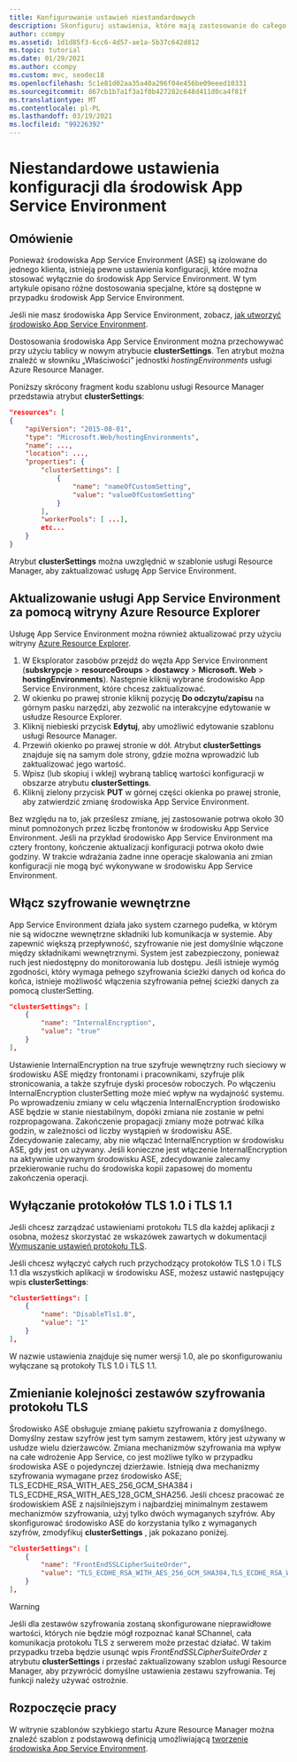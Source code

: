 ```yaml
---
title: Konfigurowanie ustawień niestandardowych
description: Skonfiguruj ustawienia, które mają zastosowanie do całego środowiska Azure App Service. Dowiedz się, jak to zrobić za pomocą szablonów Azure Resource Manager.
author: ccompy
ms.assetid: 1d1d85f3-6cc6-4d57-ae1a-5b37c642d812
ms.topic: tutorial
ms.date: 01/29/2021
ms.author: ccompy
ms.custom: mvc, seodec18
ms.openlocfilehash: 5c1e81d02aa35a40a296f04e456be09eeed10331
ms.sourcegitcommit: 867cb1b7a1f3a1f0b427282c648d411d0ca4f81f
ms.translationtype: MT
ms.contentlocale: pl-PL
ms.lasthandoff: 03/19/2021
ms.locfileid: "99226392"
---
```

# <a name="custom-configuration-settings-for-app-service-environments"></a>Niestandardowe ustawienia konfiguracji dla środowisk App Service Environment
## <a name="overview"></a>Omówienie
Ponieważ środowiska App Service Environment (ASE) są izolowane do jednego klienta, istnieją pewne ustawienia konfiguracji, które można stosować wyłącznie do środowisk App Service Environment. W tym artykule opisano różne dostosowania specjalne, które są dostępne w przypadku środowisk App Service Environment.

Jeśli nie masz środowiska App Service Environment, zobacz, [jak utworzyć środowisko App Service Environment](app-service-web-how-to-create-an-app-service-environment.md).

Dostosowania środowiska App Service Environment można przechowywać przy użyciu tablicy w nowym atrybucie **clusterSettings**. Ten atrybut można znaleźć w słowniku „Właściwości” jednostki *hostingEnvironments* usługi Azure Resource Manager.

Poniższy skrócony fragment kodu szablonu usługi Resource Manager przedstawia atrybut **clusterSettings**:

```json
"resources": [
{
    "apiVersion": "2015-08-01",
    "type": "Microsoft.Web/hostingEnvironments",
    "name": ...,
    "location": ...,
    "properties": {
        "clusterSettings": [
            {
                "name": "nameOfCustomSetting",
                "value": "valueOfCustomSetting"
            }
        ],
        "workerPools": [ ...],
        etc...
    }
}
```

Atrybut **clusterSettings** można uwzględnić w szablonie usługi Resource Manager, aby zaktualizować usługę App Service Environment.

## <a name="use-azure-resource-explorer-to-update-an-app-service-environment"></a>Aktualizowanie usługi App Service Environment za pomocą witryny Azure Resource Explorer
Usługę App Service Environment można również aktualizować przy użyciu witryny [Azure Resource Explorer](https://resources.azure.com).  

1. W Eksplorator zasobów przejdź do węzła App Service Environment (**subskrypcje**  >  **resourceGroups**  >  **dostawcy**  >  **Microsoft. Web**  >  **hostingEnvironments**). Następnie kliknij wybrane środowisko App Service Environment, które chcesz zaktualizować.
2. W okienku po prawej stronie kliknij pozycję **Do odczytu/zapisu** na górnym pasku narzędzi, aby zezwolić na interakcyjne edytowanie w usłudze Resource Explorer.  
3. Kliknij niebieski przycisk **Edytuj**, aby umożliwić edytowanie szablonu usługi Resource Manager.
4. Przewiń okienko po prawej stronie w dół. Atrybut **clusterSettings** znajduje się na samym dole strony, gdzie można wprowadzić lub zaktualizować jego wartość.
5. Wpisz (lub skopiuj i wklej) wybraną tablicę wartości konfiguracji w obszarze atrybutu **clusterSettings**.  
6. Kliknij zielony przycisk **PUT** w górnej części okienka po prawej stronie, aby zatwierdzić zmianę środowiska App Service Environment.

Bez względu na to, jak prześlesz zmianę, jej zastosowanie potrwa około 30 minut pomnożonych przez liczbę frontonów w środowisku App Service Environment.
Jeśli na przykład środowisko App Service Environment ma cztery frontony, kończenie aktualizacji konfiguracji potrwa około dwie godziny. W trakcie wdrażania żadne inne operacje skalowania ani zmian konfiguracji nie mogą być wykonywane w środowisku App Service Environment.

## <a name="enable-internal-encryption"></a>Włącz szyfrowanie wewnętrzne

App Service Environment działa jako system czarnego pudełka, w którym nie są widoczne wewnętrzne składniki lub komunikacja w systemie. Aby zapewnić większą przepływność, szyfrowanie nie jest domyślnie włączone między składnikami wewnętrznymi. System jest zabezpieczony, ponieważ ruch jest niedostępny do monitorowania lub dostępu. Jeśli istnieje wymóg zgodności, który wymaga pełnego szyfrowania ścieżki danych od końca do końca, istnieje możliwość włączenia szyfrowania pełnej ścieżki danych za pomocą clusterSetting.  

```json
"clusterSettings": [
    {
        "name": "InternalEncryption",
        "value": "true"
    }
],
```
Ustawienie InternalEncryption na true szyfruje wewnętrzny ruch sieciowy w środowisku ASE między frontonami i pracownikami, szyfruje plik stronicowania, a także szyfruje dyski procesów roboczych. Po włączeniu InternalEncryption clusterSetting może mieć wpływ na wydajność systemu. Po wprowadzeniu zmiany w celu włączenia InternalEncryption środowisko ASE będzie w stanie niestabilnym, dopóki zmiana nie zostanie w pełni rozpropagowana. Zakończenie propagacji zmiany może potrwać kilka godzin, w zależności od liczby wystąpień w środowisku ASE. Zdecydowanie zalecamy, aby nie włączać InternalEncryption w środowisku ASE, gdy jest on używany. Jeśli konieczne jest włączenie InternalEncryption na aktywnie używanym środowisku ASE, zdecydowanie zalecamy przekierowanie ruchu do środowiska kopii zapasowej do momentu zakończenia operacji. 


## <a name="disable-tls-10-and-tls-11"></a>Wyłączanie protokołów TLS 1.0 i TLS 1.1

Jeśli chcesz zarządzać ustawieniami protokołu TLS dla każdej aplikacji z osobna, możesz skorzystać ze wskazówek zawartych w dokumentacji [Wymuszanie ustawień protokołu TLS](../configure-ssl-bindings.md#enforce-tls-versions). 

Jeśli chcesz wyłączyć całych ruch przychodzący protokołów TLS 1.0 i TLS 1.1 dla wszystkich aplikacji w środowisku ASE, możesz ustawić następujący wpis **clusterSettings**:

```json
"clusterSettings": [
    {
        "name": "DisableTls1.0",
        "value": "1"
    }
],
```

W nazwie ustawienia znajduje się numer wersji 1.0, ale po skonfigurowaniu wyłączane są protokoły TLS 1.0 i TLS 1.1.

## <a name="change-tls-cipher-suite-order"></a>Zmienianie kolejności zestawów szyfrowania protokołu TLS
Środowisko ASE obsługuje zmianę pakietu szyfrowania z domyślnego. Domyślny zestaw szyfrów jest tym samym zestawem, który jest używany w usłudze wielu dzierżawców. Zmiana mechanizmów szyfrowania ma wpływ na całe wdrożenie App Service, co jest możliwe tylko w przypadku środowiska ASE o pojedynczej dzierżawie. Istnieją dwa mechanizmy szyfrowania wymagane przez środowisko ASE; TLS_ECDHE_RSA_WITH_AES_256_GCM_SHA384 i TLS_ECDHE_RSA_WITH_AES_128_GCM_SHA256. Jeśli chcesz pracować ze środowiskiem ASE z najsilniejszym i najbardziej minimalnym zestawem mechanizmów szyfrowania, użyj tylko dwóch wymaganych szyfrów. Aby skonfigurować środowisko ASE do korzystania tylko z wymaganych szyfrów, zmodyfikuj **clusterSettings** , jak pokazano poniżej. 

```json
"clusterSettings": [
    {
        "name": "FrontEndSSLCipherSuiteOrder",
        "value": "TLS_ECDHE_RSA_WITH_AES_256_GCM_SHA384,TLS_ECDHE_RSA_WITH_AES_128_GCM_SHA256"
    }
],
```

> [!WARNING]
> Jeśli dla zestawów szyfrowania zostaną skonfigurowane nieprawidłowe wartości, których nie będzie mógł rozpoznać kanał SChannel, cała komunikacja protokołu TLS z serwerem może przestać działać. W takim przypadku trzeba będzie usunąć wpis *FrontEndSSLCipherSuiteOrder* z atrybutu **clusterSettings** i przesłać zaktualizowany szablon usługi Resource Manager, aby przywrócić domyślne ustawienia zestawu szyfrowania.  Tej funkcji należy używać ostrożnie.

## <a name="get-started"></a>Rozpoczęcie pracy
W witrynie szablonów szybkiego startu Azure Resource Manager można znaleźć szablon z podstawową definicją umożliwiającą [tworzenie środowiska App Service Environment](https://azure.microsoft.com/documentation/templates/201-web-app-ase-create/).

<!-- LINKS -->

<!-- IMAGES -->

